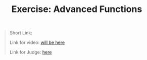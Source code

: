 <h1 align="center">Exercise: Advanced Functions</h1>
    <br>

<blockquote>
    <p>
        Short Link: 
    </p>
    <p>
        Link for video:
        <a href="#">will be here</a>
    </p>
    <p>
        Link for Judge: 
        <a href="https://judge.softuni.bg/Contests/Practice/Index/1529#0">here</a>
    </p>
</blockquote>